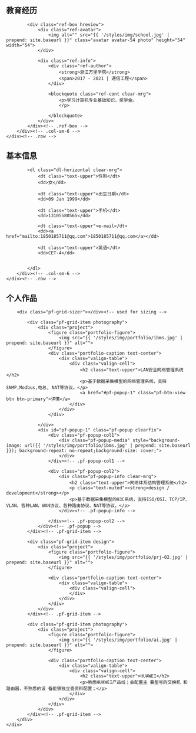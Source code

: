 <section class="section brd-btm" id="education">
    <div class="row">
        <div class="col-sm-12 clear-mrg">
            <h2 class="title-thin text-muted">教育经历</h2>

            <div class="ref-box hreview">
                <div class="ref-avatar">
                    <img alt="" src="{{ '/styles/img/school.jpg' | prepend: site.baseurl }}" class="avatar avatar-54 photo" height="54" width="54">
                </div>

                <div class="ref-info">
                    <div class="ref-author">
                        <strong>浙江万里学院</strong>
                        <span>2017 - 2021 | 通信工程</span>
                    </div>

                    <blockquote class="ref-cont clear-mrg">
                        <p>学习计算机专业基础知识，奖学金。
                        </p>
                       
                    </blockquote>
                </div>
            </div><!-- .ref-box -->
        </div><!-- .col-sm-6 -->
    </div><!-- .row -->
</section><!-- .section -->
<section class="section brd-btm" id="basic_info">
    <div class="row">
        <div class="col-sm-6 clear-mrg">
            <h2 class="title-thin text-muted">基本信息</h2>

            <dl class="dl-horizontal clear-mrg">
                <dt class="text-upper">性别</dt>
                <dd>女</dd>

                <dt class="text-upper">出生日期</dt>
                <dd>09 Jan 1999</dd>

                <dt class="text-upper">手机</dt>
                <dd>13105580565</dd>

                <dt class="text-upper">e-mail</dt>
                <dd><a href="mailto:1850185711@qq.com">1850185711@qq.com</a></dd>

                <dt class="text-upper">英语</dt>
                <dd>CET-4</dd>


            </dl>
        </div><!-- .col-sm-6 -->
    </div><!-- .row -->
</section><!-- .section -->
<section class="section" id="personal_project">
    <h2 class="title-thin text-muted">个人作品</h2>
    <div class="pf-wrap">
        <div class="pf-grid">

        <div class="pf-grid-sizer"></div><!-- used for sizing -->

            <div class="pf-grid-item photography">
                <div class="project">
                    <figure class="portfolio-figure">
                        <img src="{{ '/styles/img/portfolio/ibms.jpg' | prepend: site.baseurl }}" alt="">
                    </figure>
                    <div class="portfolio-caption text-center"> 
                        <div class="valign-table">
                            <div class="valign-cell">
                                <h2 class="text-upper">LAN安全网络管理系统</h2>
                                <p>基于数据采集模型的网络管理系统，支持SNMP,Modbus,电总, NAT等协议。</p>
                                <a href="#pf-popup-1" class="pf-btn-view btn btn-primary">详情</a>
                            </div>
                        </div>
                    </div>

                </div>
                <div id="pf-popup-1" class="pf-popup clearfix">
                    <div class="pf-popup-col1">
                        <div class="pf-popup-media" style="background-image: url({{ '/styles/img/portfolio/ibms.jpg' | prepend: site.baseurl }}); background-repeat: no-repeat;background-size: cover;">
                        </div>
                    </div><!-- .pf-popup-col1 -->

                    <div class="pf-popup-col2">
                        <div class="pf-popup-info clear-mrg">
                            <h2 class="text-upper">网络体系结构管理系统</h2>
                            <p class="text-muted"><strong>design / development</strong></p>
                            <p>基于数据采集模型的H3C系统，支持ISO/OSI、TCP/IP、VLAN、各种LAN、WAN协议、各种路由协议、NAT等协议。</p>
                        </div><!-- .pf-popup-info -->

                    </div><!-- .pf-popup-col2 -->
                </div><!-- .pf-popup -->
            </div><!-- .pf-grid-item -->

            <div class="pf-grid-item design">
                <div class="project">
                    <figure class="portfolio-figure">
                        <img src="{{ '/styles/img/portfolio/prj-02.jpg' | prepend: site.baseurl }}" alt="">
                    </figure>

                    <div class="portfolio-caption text-center">
                        <div class="valign-table">
                            <div class="valign-cell">
                            </div>
                        </div>
                    </div>
                </div>
            </div><!-- .pf-grid-item -->

            <div class="pf-grid-item photography">
                <div class="project">
                    <figure class="portfolio-figure">
                        <img src="{{ '/styles/img/portfolio/ai.jpg' | prepend: site.baseurl }}" alt="">
                    </figure>

                    <div class="portfolio-caption text-center">
                        <div class="valign-table">
                            <div class="valign-cell">
                                <h2 class="text-upper">HUAWEI</h2>
                                <p>熟悉HUAWEI产品线；会配置主 要型号的交换机 和路由器，不熟悉的设 备能够独立查资料配置；</p>
                            </div>
                        </div>
                    </div>
                </div>
            </div><!-- .pf-grid-item -->
        </div>
    </div>
</section><!-- .section -->
